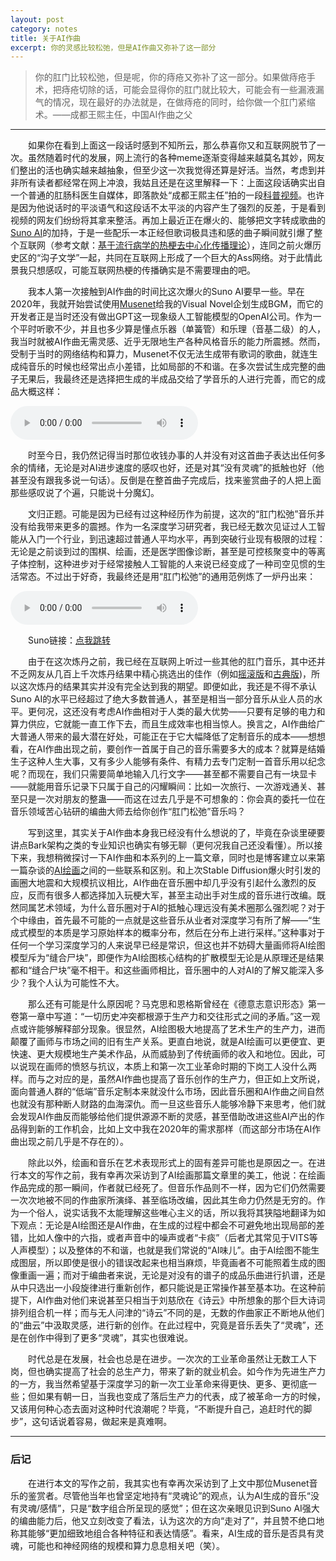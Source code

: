 ```yaml
---
layout: post
category: notes
title: 关于AI作曲
excerpt: 你的灵感比较松弛，但是AI作曲又弥补了这一部分
---
```


> 你的肛门比较松弛，但是呢，你的痔疮又弥补了这一部分。如果做痔疮手术，把痔疮切除的话，可能会显得你的肛门就比较大，可能会有一些漏液漏气的情况，现在最好的办法就是，在做痔疮的同时，给你做一个肛门紧缩术。——成都王熙主任，中国AI作曲之父

---------

&emsp;&emsp;如果你在看到上面这一段话时感到不知所云，那么恭喜你又和互联网脱节了一次。虽然随着时代的发展，网上流行的各种meme逐渐变得越来越莫名其妙，网友们整出的活也确实越来越抽象，但至少这一次我觉得还算是好活。当然，考虑到并非所有读者都经常在网上冲浪，我姑且还是在这里解释一下：上面这段话确实出自一个普通的肛肠科医生自媒体，即落款处“成都王熙主任”拍的一段[科普视频](https://www.bilibili.com/video/BV11x421m74E)。也许是因为他说话时的平淡语气和这段话不太平淡的内容产生了强烈的反差，于是看到视频的网友们纷纷将其拿来整活。再加上最近正在爆火的、能够把文字转成歌曲的[Suno AI](https://suno.com/about)的加持，于是一些配乐一本正经但歌词极具违和感的曲子瞬间就引爆了整个互联网（参考文献：[基于流行病学的热梗去中心化传播理论](./刻板印象与最大似然估计)），连同之前火爆历史区的“沟子文学”一起，共同在互联网上形成了一个巨大的Ass网络。对于此情此景我只想感叹，可能互联网热梗的传播确实是不需要理由的吧。

&emsp;&emsp;我本人第一次接触到AI作曲的时间比这次爆火的Suno AI要早一些。早在2020年，我就开始尝试使用[Musenet](https://openai.com/index/musenet)给我的Visual Novel企划生成BGM，而它的开发者正是当时还没有做出GPT这一现象级人工智能模型的OpenAI公司。作为一个平时听歌不少，并且也多少算是懂点乐器（单簧管）和乐理（音基二级）的人，我当时就被AI作曲无需灵感、近乎无限地生产各种风格音乐的能力所震撼。然而，受制于当时的网络结构和算力，Musenet不仅无法生成带有歌词的歌曲，就连生成纯音乐的时候也经常出点小差错，比如局部的不和谐。在多次尝试生成完整的曲子无果后，我最终还是选择把生成的半成品交给了学音乐的人进行完善，而它的成品大概这样：

<audio src="/assets/audios/notes/20240429_1.mp3" controls></audio>

&emsp;&emsp;时至今日，我仍然记得当时那位收钱办事的人并没有对这首曲子表达出任何多余的情绪，无论是对AI进步速度的感叹也好，还是对其“没有灵魂”的抵触也好（他甚至没有跟我多说一句话）。反倒是在整首曲子完成后，找来鉴赏曲子的人把上面那些感叹说了个遍，只能说十分魔幻。

&emsp;&emsp;文归正题。可能是因为已经有过这种经历作为前提，这次的“肛门松弛”音乐并没有给我带来更多的震撼。作为一名深度学习研究者，我已经无数次见证过人工智能从入门一个行业，到迅速超过普通人平均水平，再到突破行业现有极限的过程：无论是之前谈到过的围棋、绘画，还是医学图像诊断，甚至是可控核聚变中的等离子体控制，这种进步对于经常接触人工智能的人来说已经变成了一种司空见惯的生活常态。不过出于好奇，我最终还是用“肛门松弛”的通用范例炼了一炉丹出来：

<audio src="/assets/audios/notes/20240429_2.mp3" controls></audio>

&emsp;&emsp;Suno链接：[点我跳转](https://suno.com/song/206ffef3-bc2b-4c13-af93-2cc8bec0b88e)

&emsp;&emsp;由于在这次炼丹之前，我已经在互联网上听过一些其他的肛门音乐，其中还并不乏网友从几百上千次炼丹结果中精心挑选出的佳作（例如[摇滚版](https://www.bilibili.com/video/BV1zx421S7Nc)和[古典版](https://www.bilibili.com/video/BV1HJ4m1j7sT))，所以这次炼丹的结果其实并没有完全达到我的期望。即便如此，我还是不得不承认Suno AI的水平已经超过了绝大多数普通人，甚至是相当一部分音乐从业人员的水平。更何况，这还没有考虑AI作曲相对于人类的最大优势——只要有足够的电力和算力供应，它就能一直工作下去，而且生成效率也相当惊人。换言之，AI作曲给广大普通人带来的最大潜在好处，可能正在于它大幅降低了定制音乐的成本——想想看，在AI作曲出现之前，要创作一首属于自己的音乐需要多大的成本？就算是结婚生子这种人生大事，又有多少人能够有条件、有精力去专门定制一首音乐用以纪念呢？而现在，我们只需要简单地输入几行文字——甚至都不需要自己有一块显卡——就能用音乐记录下只属于自己的闪耀瞬间：比如一次旅行、一次游戏通关、甚至只是一次对朋友的整蛊——而这在过去几乎是不可想象的：你会真的委托一位在音乐领域苦心钻研的编曲大师去给你创作“肛门松弛”音乐吗？

&emsp;&emsp;写到这里，其实关于AI作曲本身我已经没有什么想说的了，毕竟在杂谈里硬要讲点Bark架构之类的专业知识也确实有够无聊（更何况我自己还没看懂）。所以接下来，我想稍微探讨一下AI作曲和本系列的上一篇文章，同时也是博客建立以来第一篇杂谈的[AI绘画](./关于AI绘画)之间的一些联系和区别。和上次Stable Diffusion爆火时引发的画圈大地震和大规模抗议相比，AI作曲在音乐圈中却几乎没有引起什么激烈的反应，反而有很多人都选择加入玩梗大军，甚至主动出手对生成的音乐进行改编。既然同属艺术领域，为什么音乐圈对于AI的抵触心理远没有美术圈那么强烈呢？对于个中缘由，首先最不可能的一点就是这些音乐从业者对深度学习有所了解——“生成式模型的本质是学习原始样本的概率分布，然后在分布上进行采样。”这种事对于任何一个学习深度学习的人来说早已经是常识，但这也并不妨碍大量画师将AI绘图模型斥为“缝合尸块”，即便作为AI绘图核心结构的扩散模型无论是从原理还是结果都和“缝合尸块”毫不相干。和这些画师相比，音乐圈中的人对AI的了解又能深入多少？我个人认为可能性不大。

&emsp;&emsp;那么还有可能是什么原因呢？马克思和恩格斯曾经在《德意志意识形态》第一卷第一章中写道：“一切历史冲突都根源于生产力和交往形式之间的矛盾。”这一观点或许能够解释部分现象。很显然，AI绘图极大地提高了艺术生产的生产力，进而颠覆了画师与市场之间的旧有生产关系。更直白地说，就是AI绘画可以更便宜、更快速、更大规模地生产美术作品，从而威胁到了传统画师的收入和地位。因此，可以说现在画师的愤怒与抗议，本质上和第一次工业革命时期的下岗工人没什么两样。而与之对应的是，虽然AI作曲也提高了音乐创作的生产力，但正如上文所说，面向普通人群的“低端”音乐定制本来就没什么市场，因此音乐圈和AI作曲之间自然也就没有那种断人财路的血海深仇。而一旦这些音乐人能够冷静下来思考，他们就会发现AI作曲反而能够给他们提供源源不断的灵感，甚至借助改进这些AI产出的作品得到新的工作机会，比如上文中我在2020年的需求那样（而这部分市场在AI作曲出现之前几乎是不存在的）。

&emsp;&emsp;除此以外，绘画和音乐在艺术表现形式上的固有差异可能也是原因之一。在进行本文的写作之前，我有幸再次采访到了AI绘画那篇文章里的美工，他说：在绘画作品完成的那一瞬间，作者就已经死了。但音乐作品则不一样，因为它们仍然需要一次次地被不同的作曲家所演绎、甚至临场改编，因此其生命力仍然是无穷的。作为一个俗人，说实话我不太能理解这些唯心主义的话，所以我将其狭隘地翻译为如下观点：无论是AI绘图还是AI作曲，在生成的过程中都会不可避免地出现局部的差错，比如人像中的六指，或者声音中的噪声或者“卡痰”（后者尤其常见于VITS等人声模型）；以及整体的不和谐，也就是我们常说的“AI味儿”。由于AI绘图不能生成图层，所以即使是很小的错误改起来也相当麻烦，毕竟画者不可能照着生成的图像重画一遍；而对于编曲者来说，无论是对没有的谱子的成品乐曲进行扒谱，还是从中只选出一小段旋律进行重新创作，都只能说是正常操作甚至基本功。在这种前提下，AI作曲对他们来说甚至只相当于刘慈欣在《诗云》中所想象的那个巨大诗词排列组合机一样；而与无人问津的“诗云”不同的是，无数的作曲家正不断地从他们的“曲云”中汲取灵感，进行新的创作。在此过程中，究竟是音乐丢失了“灵魂”，还是在创作中得到了更多“灵魂”，其实也很难说。

&emsp;&emsp;时代总是在发展，社会也总是在进步。一次次的工业革命虽然让无数工人下岗，但也确实提高了社会的总生产力，带来了新的就业机会。如今作为先进生产力的一方，我当然希望基于深度学习的新一次工业革命来得更快、更多、更彻底一些；但如果有朝一日，当我也变成了落后生产力的代表，成了被革命一方的时候，又该用何种心态去面对这种时代浪潮呢？毕竟，“不断提升自己，追赶时代的脚步”，这句话说着容易，做起来是真难啊。

---

### 后记

&emsp;&emsp;在进行本文的写作之前，我其实也有幸再次采访到了上文中那位Musenet音乐的鉴赏者。尽管他当年也曾坚定地持有“灵魂论”的观点，认为AI生成的音乐“没有灵魂/感情”，只是“数字组合所呈现的感觉”；但在这次亲眼见识到Suno AI强大的编曲能力后，他又立刻改变了看法，认为这次的方向“走对了”，并且赞不绝口地称其能够“更加细致地组合各种特征和表达情感”。看来，AI生成的音乐是否具有灵魂，可能也和神经网络的规模和算力息息相关吧（笑）。
